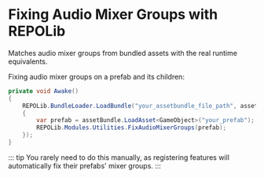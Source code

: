 # Fixing Audio Mixer Groups with REPOLib

Matches audio mixer groups from bundled assets with the real runtime equivalents.

Fixing audio mixer groups on a prefab and its children:

```c#
private void Awake()
{
    REPOLib.BundleLoader.LoadBundle("your_assetbundle_file_path", assetBundle => 
    {
        var prefab = assetBundle.LoadAsset<GameObject>("your_prefab");
        REPOLib.Modules.Utilities.FixAudioMixerGroups(prefab);
    });
}
```

::: tip
You rarely need to do this manually, as registering features will automatically fix their prefabs' mixer groups.
:::
